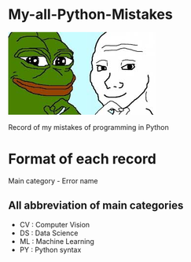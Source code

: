 # My-all-Python-Mistakes
![pepewojak](./pepewojak.jpg)

Record of my mistakes of programming in Python

# Format of each record 
Main category - Error name

## All abbreviation of main categories
- CV :  Computer Vision
- DS :  Data Science
- ML :  Machine Learning
- PY :  Python syntax
